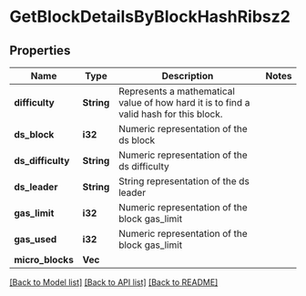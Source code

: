 # GetBlockDetailsByBlockHashRibsz2

## Properties

Name | Type | Description | Notes
------------ | ------------- | ------------- | -------------
**difficulty** | **String** | Represents a mathematical value of how hard it is to find a valid hash for this block. | 
**ds_block** | **i32** | Numeric representation of the ds block | 
**ds_difficulty** | **String** | Numeric representation of the ds difficulty | 
**ds_leader** | **String** | String representation of the ds leader | 
**gas_limit** | **i32** | Numeric representation of the block gas_limit | 
**gas_used** | **i32** | Numeric representation of the block gas_limit | 
**micro_blocks** | **Vec<String>** |  | 

[[Back to Model list]](../README.md#documentation-for-models) [[Back to API list]](../README.md#documentation-for-api-endpoints) [[Back to README]](../README.md)


